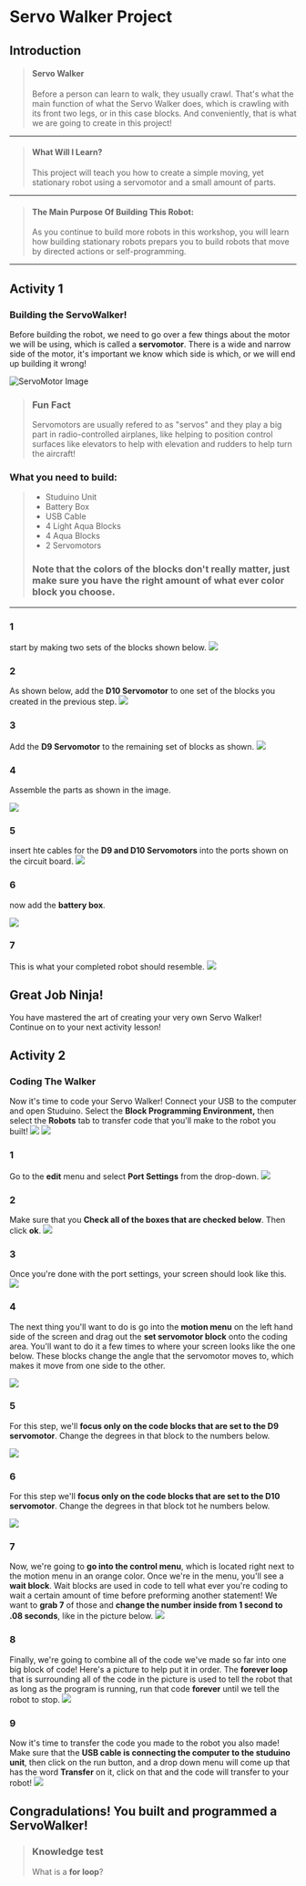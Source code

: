 # Servo Walker Project 
## Introduction
> #### Servo Walker 
> Before a person can learn to walk, they usually crawl. That's what the main function of what the Servo Walker does, which is crawling with its front two legs, or in this case blocks. And conveniently, that is what we are going to create in this project!

---

> #### What Will I Learn?
> This project will teach you how to create a simple moving, yet stationary robot using a servomotor and a small amount of parts.

---

> #### The Main Purpose Of Building This Robot:
> As you continue to build more robots in this workshop, you will learn how building stationary robots prepars you to build robots that move by directed actions or self-programming.

---

## Activity 1
### Building the ServoWalker!
Before building the robot, we need to go over a few things about the motor we will be using, which is called a **servomotor**. There is a wide and narrow side of the motor, it's important we know which side is which, or we will end up building it wrong! 

![ServoMotor Image](./ServoMotor_Snippet.JPG)

> ### Fun Fact
> Servomotors are usually refered to as "servos" and they play a big part in radio-controlled airplanes, like helping to position control surfaces like elevators to help with elevation and rudders to help turn the aircraft!



### What you need to build:
> * Studuino Unit
> * Battery Box
> * USB Cable
> * 4 Light Aqua Blocks
> * 4 Aqua Blocks
> * 2 Servomotors
> ### Note that the colors of the blocks don't really matter, just make sure you have the right amount of what ever color block you choose.

---

### 1
start by making two sets of the blocks shown below.
![](./1.JPG)

### 2 
As shown below, add the **D10 Servomotor** to one set of the blocks you created in the previous step.
![](./2.JPG)

### 3 
Add the **D9 Servomotor** to the remaining set of blocks as shown.
![](./3.JPG)

### 4 
Assemble the parts as shown in the image.

![](./4.JPG)

### 5 
insert hte cables for the **D9 and D10 Servomotors** into the ports shown on the circuit board.
![](./5.JPG)

### 6 
now add the **battery box**.

![](./6.JPG)

### 7 
This is what your completed robot should resemble.
![](./7.JPG)

## Great Job Ninja!
You have mastered the art of creating your very own Servo Walker! Continue on to your next activity lesson!

## Activity 2
### Coding The Walker 
Now it's time to code your Servo Walker! Connect your USB to the computer and open Studuino. Select the **Block Programming Environment,** then select the **Robots** tab to transfer code that you'll make to the robot you built!
![](./code1One.JPG)
![](./code2Two.JPG)

### 1
Go to the **edit** menu and select **Port Settings** from the drop-down. 
![](./code3Three.JPG)

### 2 
Make sure that you **Check all of the boxes that are checked below**. Then click **ok**.
![](./code4Four.JPG)

### 3 
Once you're done with the port settings, your screen should look like this.
![](./code5.JPG)

### 4 
The next thing you'll want to do is go into the **motion menu** on the left hand side of the screen and drag out the **set servomotor block** onto the coding area. You'll want to do it a few times to where your screen looks like the one below. These blocks change the angle that the servomotor moves to, which makes it move from one side to the other.

![](./code6.JPG)

### 5
For this step, we'll **focus only on the code blocks that are set to the D9 servomotor**. Change the degrees in that block to the numbers below.

![](./code7.JPG)


### 6 
For this step we'll **focus only on the code blocks that are set to the D10 servomotor**. Change the degrees in that block tot he numbers below.

![](./code8.JPG)

### 7 
Now, we're going to **go into the control menu**, which is located right next to the motion menu in an orange color. Once we're in the menu, you'll see a **wait block**. Wait blocks are used in code to tell what ever you're coding to wait a certain amount of time before preforming another statement! We want to **grab 7** of those and **change the number inside from 1 second to .08 seconds**, like in the picture below.
![](./code9.JPG)

### 8
Finally, we're going to combine all of the code we've made so far into one big block of code! Here's a picture to help put it in order. The **forever loop** that is surrounding all of the code in the picture is used to tell the robot that as long as the program is running, run that code **forever** until we tell the robot to stop.
![](./code10.JPG)

### 9 
Now it's time to transfer the code you made to the robot you also made! Make sure that the **USB cable is connecting the computer to the studuino unit**, then click on the run button, and a drop down menu will come up that has the word **Transfer** on it, click on that and the code will transfer to your robot! 
![](./code11.JPG)
## Congradulations! You built and programmed a ServoWalker!

> ### Knowledge test
> What is a **for loop**?

